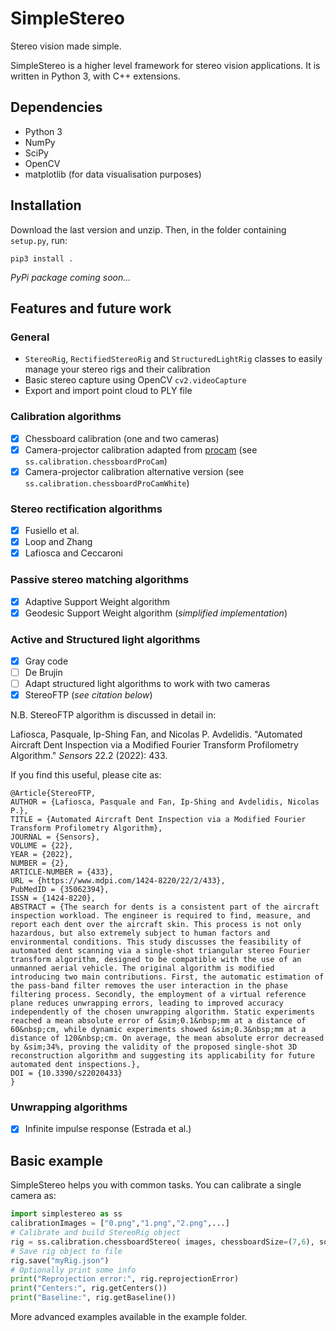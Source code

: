 # SimpleStereo
Stereo vision made simple.

SimpleStereo is a higher level framework for stereo vision applications. It is written in Python 3, with C++ extensions.

## Dependencies
* Python 3
* NumPy
* SciPy
* OpenCV
* matplotlib (for data visualisation purposes)

## Installation
Download the last version and unzip. Then, in the folder containing `setup.py`, run:
```
pip3 install .
```

*PyPi package coming soon...*

## Features and future work

### General
* `StereoRig`, `RectifiedStereoRig` and `StructuredLightRig` classes to easily manage your stereo rigs and their calibration
* Basic stereo capture using OpenCV `cv2.videoCapture`
* Export and import point cloud to PLY file
 
### Calibration algorithms
- [x] Chessboard calibration (one and two cameras)
- [x] Camera-projector calibration adapted from [procam](https://github.com/kamino410/procam-calibration) (see `ss.calibration.chessboardProCam`)
- [x] Camera-projector calibration alternative version (see `ss.calibration.chessboardProCamWhite`)

### Stereo rectification algorithms
- [x] Fusiello et al.
- [x] Loop and Zhang
- [x] Lafiosca and Ceccaroni

### Passive stereo matching algorithms
- [x] Adaptive Support Weight algorithm
- [x] Geodesic Support Weight algorithm (*simplified implementation*)

### Active and Structured light algorithms
- [x] Gray code
- [ ] De Brujin
- [ ] Adapt structured light algorithms to work with two cameras
- [x] StereoFTP (*see citation below*)

N.B. StereoFTP algorithm is discussed in detail in:

Lafiosca, Pasquale, Ip-Shing Fan, and Nicolas P. Avdelidis. "Automated Aircraft Dent Inspection via a Modified Fourier Transform Profilometry Algorithm." *Sensors* 22.2 (2022): 433.

If you find this useful, please cite as:

```
@Article{StereoFTP,
AUTHOR = {Lafiosca, Pasquale and Fan, Ip-Shing and Avdelidis, Nicolas P.},
TITLE = {Automated Aircraft Dent Inspection via a Modified Fourier Transform Profilometry Algorithm},
JOURNAL = {Sensors},
VOLUME = {22},
YEAR = {2022},
NUMBER = {2},
ARTICLE-NUMBER = {433},
URL = {https://www.mdpi.com/1424-8220/22/2/433},
PubMedID = {35062394},
ISSN = {1424-8220},
ABSTRACT = {The search for dents is a consistent part of the aircraft inspection workload. The engineer is required to find, measure, and report each dent over the aircraft skin. This process is not only hazardous, but also extremely subject to human factors and environmental conditions. This study discusses the feasibility of automated dent scanning via a single-shot triangular stereo Fourier transform algorithm, designed to be compatible with the use of an unmanned aerial vehicle. The original algorithm is modified introducing two main contributions. First, the automatic estimation of the pass-band filter removes the user interaction in the phase filtering process. Secondly, the employment of a virtual reference plane reduces unwrapping errors, leading to improved accuracy independently of the chosen unwrapping algorithm. Static experiments reached a mean absolute error of &sim;0.1&nbsp;mm at a distance of 60&nbsp;cm, while dynamic experiments showed &sim;0.3&nbsp;mm at a distance of 120&nbsp;cm. On average, the mean absolute error decreased by &sim;34%, proving the validity of the proposed single-shot 3D reconstruction algorithm and suggesting its applicability for future automated dent inspections.},
DOI = {10.3390/s22020433}
}

```

### Unwrapping algorithms
- [x] Infinite impulse response (Estrada et al.) 

## Basic example
SimpleStereo helps you with common tasks. You can calibrate a single camera as:

```python
import simplestereo as ss
calibrationImages = ["0.png","1.png","2.png",...]
# Calibrate and build StereoRig object
rig = ss.calibration.chessboardStereo( images, chessboardSize=(7,6), squareSize=60.5 )
# Save rig object to file
rig.save("myRig.json")
# Optionally print some info
print("Reprojection error:", rig.reprojectionError)
print("Centers:", rig.getCenters())
print("Baseline:", rig.getBaseline())
```
    
More advanced examples available in the example folder.
